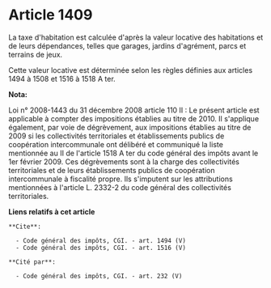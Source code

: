 # Article 1409

La taxe d'habitation est calculée d'après la valeur locative des habitations et de leurs dépendances, telles que garages,
jardins d'agrément, parcs et terrains de jeux. 

Cette valeur locative est déterminée selon les règles définies aux articles 1494 à 1508 et 1516 à 1518 A ter.

**Nota:**

Loi n° 2008-1443 du 31 décembre 2008 article 110 II : Le présent article est applicable à compter des impositions établies au
titre de 2010. Il s'applique également, par voie de dégrèvement, aux impositions établies au titre de 2009 si les
collectivités territoriales et établissements publics de coopération intercommunale ont délibéré et communiqué la liste
mentionnée au II de l'article 1518 A ter du code général des impôts avant le 1er février 2009. Ces dégrèvements sont à la
charge des collectivités territoriales et de leurs établissements publics de coopération intercommunale à fiscalité propre.
Ils s'imputent sur les attributions mentionnées à l'article L. 2332-2 du code général des collectivités territoriales.

**Liens relatifs à cet article**

	**Cite**:

	  - Code général des impôts, CGI. - art. 1494 (V)
	  - Code général des impôts, CGI. - art. 1516 (V)

	**Cité par**:

	  - Code général des impôts, CGI. - art. 232 (V)
